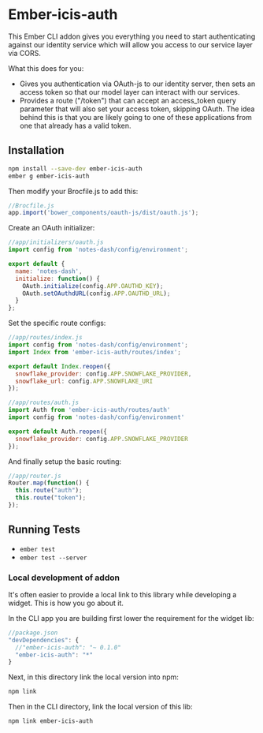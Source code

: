 # Ember-icis-auth

This Ember CLI addon gives you everything you need to start authenticating
against our identity service which will allow you access to our service layer
via CORS.

What this does for you:
* Gives you authentication via OAuth-js to our identity server, then sets an
access token so that our model layer can interact with our services.
* Provides a route ("/token") that can accept an access_token query parameter
that will also set your access token, skipping OAuth. The idea behind this is
that you are likely going to one of these applications from one that already has
a valid token.

## Installation

```sh
npm install --save-dev ember-icis-auth
ember g ember-icis-auth
```

Then modify your Brocfile.js to add this:
```js
//Brocfile.js
app.import('bower_components/oauth-js/dist/oauth.js');
```

Create an OAuth initializer:
```js
//app/initializers/oauth.js
import config from 'notes-dash/config/environment';

export default {
  name: 'notes-dash',
  initialize: function() {
    OAuth.initialize(config.APP.OAUTHD_KEY);
    OAuth.setOAuthdURL(config.APP.OAUTHD_URL);
  }
};
```

Set the specific route configs:
```js
//app/routes/index.js
import config from 'notes-dash/config/environment';
import Index from 'ember-icis-auth/routes/index';

export default Index.reopen({
  snowflake_provider: config.APP.SNOWFLAKE_PROVIDER,
  snowflake_url: config.APP.SNOWFLAKE_URI
});

//app/routes/auth.js
import Auth from 'ember-icis-auth/routes/auth'
import config from 'notes-dash/config/environment'

export default Auth.reopen({
  snowflake_provider: config.APP.SNOWFLAKE_PROVIDER
});
```

And finally setup the basic routing:
```js
//app/router.js
Router.map(function() {
  this.route("auth");
  this.route("token");
});
```


## Running Tests

* `ember test`
* `ember test --server`

### Local development of addon

It's often easier to provide a local link to this library while developing a
widget. This is how you go about it.

In the CLI app you are building first lower the requirement for the widget lib:
```js
//package.json
"devDependencies": {
  //"ember-icis-auth": "~ 0.1.0"
  "ember-icis-auth": "*"
}
```

Next, in this directory link the local version into npm:
```sh
npm link
```

Then in the CLI directory, link the local version of this lib:
```sh
npm link ember-icis-auth
```
